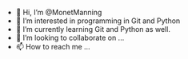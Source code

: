 - 👋 Hi, I’m @MonetManning
- 👀 I’m interested in programming in Git and Python
- 🌱 I’m currently learning Git and Python as well.
- 💞️ I’m looking to collaborate on ...
- 📫 How to reach me ...

<!---
MonetManning/MonetManning is a ✨ special ✨ repository because its `README.md` (this file) appears on your GitHub profile.
You can click the Preview link to take a look at your changes.
--->
